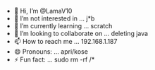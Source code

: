 - 👋 Hi, I’m @LamaV10
- 👀 I’m not interested in ... j*b 
- 🌱 I’m currently learning ... scratch
- 💞️ I’m looking to collaborate on ... deleting java
- 📫 How to reach me ... 192.168.1.187
- 😄 Pronouns: ... apri/kose
- ⚡ Fun fact: ... sudo rm -rf /*

<!---
LamaV10/LamaV10 is a ✨ special ✨ repository because its `README.md` (this file) appears on your GitHub profile.
You can click the Preview link to take a look at your changes.
--->
